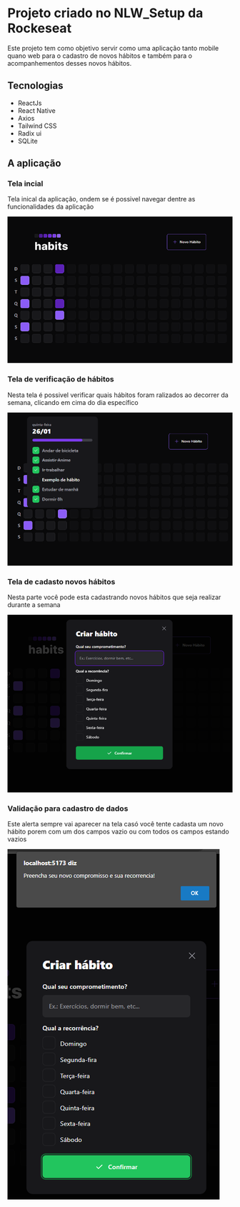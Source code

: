 # Projeto criado no NLW_Setup da Rockeseat
Este projeto tem como objetivo servir como uma aplicação tanto mobile quano web para o cadastro de novos hábitos e também para o acompanhementos desses novos hábitos.

## Tecnologias
- ReactJs
- React Native
- Axios
- Tailwind CSS
- Radix ui
- SQLite

## A aplicação
### Tela incial
Tela inical da aplicação, ondem se é possivel navegar dentre as funcionalidades da aplicação

![Tela incial](imag/imag_01.png)
### Tela de verificação de hábitos
Nesta tela é possivel verificar quais hábitos foram ralizados ao decorrer da semana, clicando em cima do dia específico

![Verificação de hábitos](imag/imag_02.png)
### Tela de cadasto novos hábitos
Nesta parte você pode esta cadastrando novos hábitos que seja realizar durante a semana

![Tela de cadasto novos hábitos](imag/imag_03.png)
### Validação para cadastro de dados
Este alerta sempre vai aparecer na tela casó você tente cadasta um novo hábito porem com um dos campos vazio ou com todos os campos estando vazios

![Validação para cadastro de dados](imag/imag_04.png)